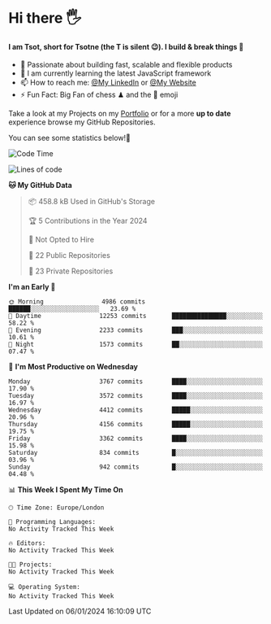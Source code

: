 # Hi there :raised_hand_with_fingers_splayed:
#### I am Tsot, short for Tsotne (the T is silent :wink:). I build & break things :space_invader:
- :telescope: Passionate about building fast, scalable and flexible products
- :seedling: I am currently learning the latest JavaScript framework 
- :mailbox: How to reach me: [@My LinkedIn](https://www.linkedin.com/in/tsotne-gvadzabia/) or [@My Website](https://tsotne.co.uk/contact)
- :zap: Fun Fact: Big Fan of chess ♟ and the 👾 emoji

Take a look at my Projects on my [Portfolio](https://tsotne.co.uk/) or for a more **up to date** experience browse my GitHub Repositories.

You can see some statistics below!:space_invader:
<!--START_SECTION:waka-->
![Code Time](http://img.shields.io/badge/Code%20Time-761%20hrs%202%20mins-blue)

![Lines of code](https://img.shields.io/badge/From%20Hello%20World%20I%27ve%20Written-8.2%20million%20lines%20of%20code-blue)

**🐱 My GitHub Data** 

> 📦 458.8 kB Used in GitHub's Storage 
 > 
> 🏆 5 Contributions in the Year 2024
 > 
> 🚫 Not Opted to Hire
 > 
> 📜 22 Public Repositories 
 > 
> 🔑 23 Private Repositories 
 > 
**I'm an Early 🐤** 

```text
🌞 Morning                4986 commits        ██████░░░░░░░░░░░░░░░░░░░   23.69 % 
🌆 Daytime                12253 commits       ███████████████░░░░░░░░░░   58.22 % 
🌃 Evening                2233 commits        ███░░░░░░░░░░░░░░░░░░░░░░   10.61 % 
🌙 Night                  1573 commits        ██░░░░░░░░░░░░░░░░░░░░░░░   07.47 % 
```
📅 **I'm Most Productive on Wednesday** 

```text
Monday                   3767 commits        ████░░░░░░░░░░░░░░░░░░░░░   17.90 % 
Tuesday                  3572 commits        ████░░░░░░░░░░░░░░░░░░░░░   16.97 % 
Wednesday                4412 commits        █████░░░░░░░░░░░░░░░░░░░░   20.96 % 
Thursday                 4156 commits        █████░░░░░░░░░░░░░░░░░░░░   19.75 % 
Friday                   3362 commits        ████░░░░░░░░░░░░░░░░░░░░░   15.98 % 
Saturday                 834 commits         █░░░░░░░░░░░░░░░░░░░░░░░░   03.96 % 
Sunday                   942 commits         █░░░░░░░░░░░░░░░░░░░░░░░░   04.48 % 
```


📊 **This Week I Spent My Time On** 

```text
🕑︎ Time Zone: Europe/London

💬 Programming Languages: 
No Activity Tracked This Week

🔥 Editors: 
No Activity Tracked This Week

🐱‍💻 Projects: 
No Activity Tracked This Week

💻 Operating System: 
No Activity Tracked This Week
```


 Last Updated on 06/01/2024 16:10:09 UTC
<!--END_SECTION:waka-->
